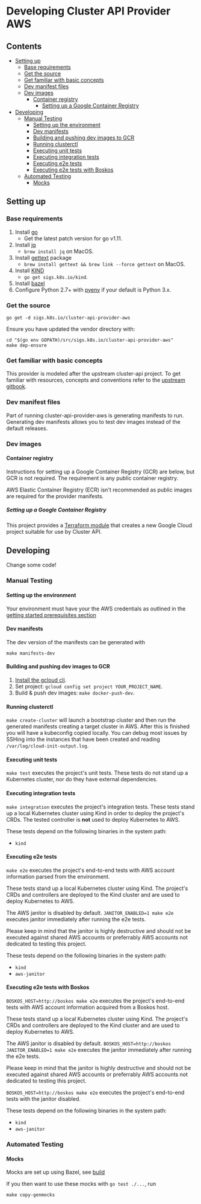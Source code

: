 # Developing Cluster API Provider AWS <!-- omit in toc -->

## Contents <!-- omit in toc -->

<!-- Below is generated using VSCode yzhang.markdown-all-in-one >

<!-- TOC depthFrom:2 -->
- [Setting up](#setting-up)
  - [Base requirements](#base-requirements)
  - [Get the source](#get-the-source)
  - [Get familiar with basic concepts](#get-familiar-with-basic-concepts)
  - [Dev manifest files](#dev-manifest-files)
  - [Dev images](#dev-images)
    - [Container registry](#container-registry)
      - [Setting up a Google Container Registry](#setting-up-a-google-container-registry)
- [Developing](#developing)
  - [Manual Testing](#manual-testing)
    - [Setting up the environment](#setting-up-the-environment)
    - [Dev manifests](#dev-manifests)
    - [Building and pushing dev images to GCR](#building-and-pushing-dev-images-to-gcr)
    - [Running clusterctl](#running-clusterctl)
    - [Executing unit tests](#executing-unit-tests)
    - [Executing integration tests](#executing-integration-tests)
    - [Executing e2e tests](#executing-e2e-tests)
    - [Executing e2e tests with Boskos](#executing-e2e-tests-with-boskos)
  - [Automated Testing](#automated-testing)
    - [Mocks](#mocks)

<!-- /TOC -->

## Setting up

### Base requirements

1. Install [go][go]
   - Get the latest patch version for go v1.11.
2. Install [jq][jq]
   - `brew install jq` on MacOS.
3. Install [gettext][gettext] package
   - `brew install gettext && brew link --force gettext` on MacOS.
4. Install [KIND][kind]
   - `go get sigs.k8s.io/kind`.
5. Install [bazel][bazel]
6. Configure Python 2.7+ with [pyenv][pyenv] if your default is Python 3.x.

[go]: https://golang.org/doc/install

### Get the source

`go get -d sigs.k8s.io/cluster-api-provider-aws`

Ensure you have updated the vendor directory with:

``` shell
cd "$(go env GOPATH)/src/sigs.k8s.io/cluster-api-provider-aws"
make dep-ensure
```

### Get familiar with basic concepts

This provider is modeled after the upstream cluster-api project. To get familiar
with resources, concepts and conventions refer to the [upstream gitbook](https://kubernetes-sigs.github.io/cluster-api/).

### Dev manifest files

Part of running cluster-api-provider-aws is generating manifests to run.
Generating dev manifests allows you to test dev images instead of the default
releases.

### Dev images

#### Container registry

Instructions for setting up a Google Container Registry (GCR) are below, but
GCR is not required. The requirement is any public container registry.

AWS Elastic Container Registry (ECR) isn't recommended as public images are required
for the provider manifests.

##### Setting up a Google Container Registry

This project provides a [Terraform module](../hack/terraform-gcr-init/README.md)
that creates a new Google Cloud project suitable for use by Cluster API.

## Developing

Change some code!

### Manual Testing

#### Setting up the environment

Your environment must have your the AWS credentials as outlined in the [getting
started prerequisites section](./getting-started.md#Prerequisites)

#### Dev manifests

The dev version of the manifests can be generated with

`make manifests-dev`

#### Building and pushing dev images to GCR

1. [Install the gcloud cli][gcloud_sdk].
2. Set project: `gcloud config set project YOUR_PROJECT_NAME`.
3. Build & push dev images: `make docker-push-dev`.

#### Running clusterctl

`make create-cluster` will launch a bootstrap cluster and then run the generated
manifests creating a target cluster in AWS. After this is finished you will have
a kubeconfig copied locally. You can debug most issues by SSHing into the
instances that have been created and reading `/var/log/cloud-init-output.log`.

#### Executing unit tests

`make test` executes the project's unit tests. These tests do not stand up a
Kubernetes cluster, nor do they have external dependencies.

#### Executing integration tests
`make integration` executes the project's integration tests. These tests stand
up a local Kubernetes cluster using Kind in order to deploy the project's CRDs.
The tested controller is **not** used to deploy Kubernetes to AWS.

These tests depend on the following binaries in the system path:
* `kind`

#### Executing e2e tests
`make e2e` executes the project's end-to-end tests with AWS account
information parsed from the environment.

These tests stand up a local Kubernetes cluster using Kind. The project's CRDs 
and controllers are deployed to the Kind cluster and are used to deploy
Kubernetes to AWS.

The AWS janitor is disabled by default. `JANITOR_ENABLED=1 make e2e` executes
janitor immediately after running the e2e tests.

Please keep in mind that the janitor is highly destructive and should not
be executed against shared AWS accounts or preferrably AWS accounts not
dedicated to testing this project.

These tests depend on the following binaries in the system path:
* `kind`
* `aws-janitor`

#### Executing e2e tests with Boskos
`BOSKOS_HOST=http://boskos make e2e` executes the project's end-to-end tests
with AWS account information acquired from a Boskos host.

These tests stand up a local Kubernetes cluster using Kind. The project's CRDs 
and controllers are deployed to the Kind cluster and are used to deploy
Kubernetes to AWS.

The AWS janitor is disabled by default.
`BOSKOS_HOST=http://boskos JANITOR_ENABLED=1 make e2e` executes
the janitor immediately after running the e2e tests.

Please keep in mind that the janitor is highly destructive and should not
be executed against shared AWS accounts or preferrably AWS accounts not
dedicated to testing this project.

`BOSKOS_HOST=http://boskos make e2e` executes the project's
end-to-end tests with the janitor disabled.

These tests depend on the following binaries in the system path:
* `kind`
* `aws-janitor`

### Automated Testing

#### Mocks

Mocks are set up using Bazel, see [build](../../build)

If you then want to use these mocks with `go test ./...`, run

`make copy-genmocks`

<!-- References -->

[jq]: https://stedolan.github.io/jq/download/
[image_pull_secrets]: https://kubernetes.io/docs/concepts/containers/images/#specifying-imagepullsecrets-on-a-pod
[ecr_credential_helper]: https://github.com/awslabs/amazon-ecr-credential-helper
[aws_vault]: https://github.com/99designs/aws-vault
[gcloud_sdk]: https://cloud.google.com/sdk/install
[gettext]: https://www.gnu.org/software/gettext/
[kind]: https://sigs.k8s.io/kind
[aws_cli]: https://docs.aws.amazon.com/cli/latest/userguide/installing.html
[bazel]: https://docs.bazel.build/versions/master/install.html
[pyenv]: https://github.com/pyenv/pyenv
